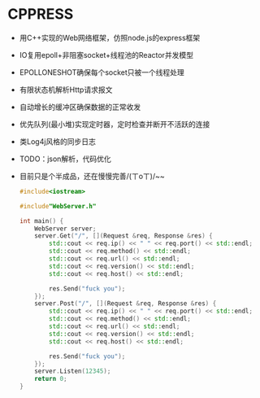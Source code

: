 # CPPRESS

- 用C++实现的Web网络框架，仿照node.js的express框架

- IO复用epoll+非阻塞socket+线程池的Reactor并发模型

- EPOLLONESHOT确保每个socket只被一个线程处理

- 有限状态机解析Http请求报文

- 自动增长的缓冲区确保数据的正常收发

- 优先队列(最小堆)实现定时器，定时检查并断开不活跃的连接

- 类Log4j风格的同步日志

- TODO：json解析，代码优化

- 目前只是个半成品，还在慢慢完善/(ㄒoㄒ)/~~

  ```cpp
  #include<iostream>
  
  #include"WebServer.h"
  
  int main() {
      WebServer server;
      server.Get("/", [](Request &req, Response &res) {
          std::cout << req.ip() << " " << req.port() << std::endl;
          std::cout << req.method() << std::endl;
          std::cout << req.url() << std::endl;
          std::cout << req.version() << std::endl;
          std::cout << req.host() << std::endl;
  
          res.Send("fuck you");
      });
      server.Post("/", [](Request &req, Response &res) {
          std::cout << req.ip() << " " << req.port() << std::endl;
          std::cout << req.method() << std::endl;
          std::cout << req.url() << std::endl;
          std::cout << req.version() << std::endl;
          std::cout << req.host() << std::endl;
  
          res.Send("fuck you");
      });
      server.Listen(12345);
      return 0;
  }
  ```
